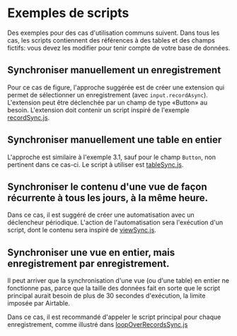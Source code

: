 # Exemples de scripts

Des exemples pour des cas d'utilisation communs suivent. Dans tous les cas, les scripts contiennent des références à des tables et des champs fictifs: vous devez les modifier pour tenir compte de votre base de données.

## Synchroniser manuellement un enregistrement

Pour ce cas de figure, l'approche suggérée est de créer une extension qui permet de sélectionner un enregistrement (avec `input.recordAsync`). L'extension peut être déclenchée par un champ de type «Button» au besoin. L'extension doit contenir un script inspiré de l'exemple [recordSync.js](../scripts/recordSync.js).

## Synchroniser manuellement une table en entier

L'approche est similaire à l'exemple 3.1, sauf pour le champ `Button`, non pertinent dans ce cas-ci. Le script à utiliser est  [tableSync.js](../scripts/tableSync.js).

## Synchroniser le contenu d'une vue de façon récurrente à tous les jours, à la même heure.

Dans ce cas, il est suggéré de créer une automatisation avec un déclencheur périodique. L'action de l'automatisation sera l'exécution d'un script, dont le contenu sera inspiré de [viewSync.js](../scripts/viewSync.js).

## Synchroniser une vue en entier, mais enregistrement par enregistrement.

Il peut arriver que la synchronisation d'une vue (ou d'une table) en entier ne fonctionne pas, parce que la taille des données fait en sorte que le script principal aurait besoin de plus de 30 secondes d'exécution, la limite imposée par Airtable.

Dans ce cas, il est recommandé d'appeler le script principal pour chaque enregistrement, comme illustré dans [loopOverRecordsSync.js](../scripts/loopOverRecordsSync.js)
